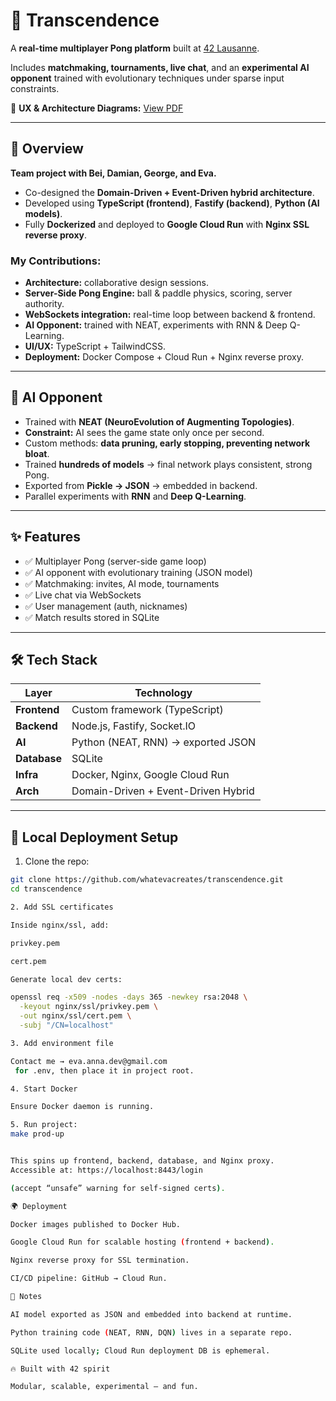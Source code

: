 # 🏓 Transcendence  

A **real-time multiplayer Pong platform** built at [42 Lausanne](https://42lausanne.ch).  

Includes **matchmaking, tournaments, live chat**, and an **experimental AI opponent** trained with evolutionary techniques under sparse input constraints.  

📄 **UX & Architecture Diagrams:** [View PDF](https://acrobat.adobe.com/id/urn:aaid:sc:EU:83ee3520-7ebc-48e5-82e7-3dc6379fe66c)  

---

## 📌 Overview  

**Team project with Bei, Damian, George, and Eva.**  
- Co-designed the **Domain-Driven + Event-Driven hybrid architecture**.  
- Developed using **TypeScript (frontend)**, **Fastify (backend)**, **Python (AI models)**.  
- Fully **Dockerized** and deployed to **Google Cloud Run** with **Nginx SSL reverse proxy**.  

### My Contributions:  
- **Architecture:** collaborative design sessions.  
- **Server-Side Pong Engine:** ball & paddle physics, scoring, server authority.  
- **WebSockets integration:** real-time loop between backend & frontend.  
- **AI Opponent:** trained with NEAT, experiments with RNN & Deep Q-Learning.  
- **UI/UX:** TypeScript + TailwindCSS.  
- **Deployment:** Docker Compose + Cloud Run + Nginx reverse proxy.  

---

## 🤖 AI Opponent  

- Trained with **NEAT (NeuroEvolution of Augmenting Topologies)**.  
- **Constraint:** AI sees the game state only once per second.  
- Custom methods: **data pruning, early stopping, preventing network bloat**.  
- Trained **hundreds of models** → final network plays consistent, strong Pong.  
- Exported from **Pickle → JSON** → embedded in backend.  
- Parallel experiments with **RNN** and **Deep Q-Learning**.  

---

## ✨ Features  

- ✅ Multiplayer Pong (server-side game loop)  
- ✅ AI opponent with evolutionary training (JSON model)  
- ✅ Matchmaking: invites, AI mode, tournaments  
- ✅ Live chat via WebSockets  
- ✅ User management (auth, nicknames)  
- ✅ Match results stored in SQLite  

---

## 🛠 Tech Stack  

| Layer       | Technology                              |  
|-------------|-----------------------------------------|  
| **Frontend** | Custom framework (TypeScript)           |  
| **Backend**  | Node.js, Fastify, Socket.IO             |  
| **AI**       | Python (NEAT, RNN) → exported JSON      |  
| **Database** | SQLite                                  |  
| **Infra**    | Docker, Nginx, Google Cloud Run         |  
| **Arch**     | Domain-Driven + Event-Driven Hybrid     |  

---

## 🔑 Local Deployment Setup  

1. Clone the repo:  
```bash
git clone https://github.com/whatevacreates/transcendence.git
cd transcendence

2. Add SSL certificates

Inside nginx/ssl, add:

privkey.pem

cert.pem

Generate local dev certs:

openssl req -x509 -nodes -days 365 -newkey rsa:2048 \
  -keyout nginx/ssl/privkey.pem \
  -out nginx/ssl/cert.pem \
  -subj "/CN=localhost"

3. Add environment file

Contact me → eva.anna.dev@gmail.com
 for .env, then place it in project root.

4. Start Docker

Ensure Docker daemon is running.

5. Run project: 
make prod-up


This spins up frontend, backend, database, and Nginx proxy.
Accessible at: https://localhost:8443/login

(accept “unsafe” warning for self-signed certs).

🌍 Deployment

Docker images published to Docker Hub.

Google Cloud Run for scalable hosting (frontend + backend).

Nginx reverse proxy for SSL termination.

CI/CD pipeline: GitHub → Cloud Run.

📌 Notes

AI model exported as JSON and embedded into backend at runtime.

Python training code (NEAT, RNN, DQN) lives in a separate repo.

SQLite used locally; Cloud Run deployment DB is ephemeral.

🔥 Built with 42 spirit

Modular, scalable, experimental — and fun.
